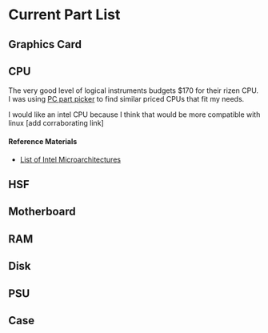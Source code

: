 # Current Part List

## Graphics Card

## CPU

The very good level of logical instruments budgets $170 for their rizen CPU. I was using [PC part picker](https://pcpartpicker.com/) to find similar priced CPUs that fit my needs.

I would like an intel CPU because I think that would be more compatible with linux [add corraborating link]

#### Reference Materials

- [List of Intel Microarchitectures](https://en.wikipedia.org/wiki/List_of_Intel_CPU_microarchitectures)

## HSF

## Motherboard

## RAM

## Disk

## PSU

## Case

